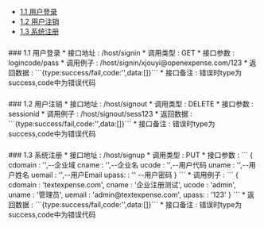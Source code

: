 
* [1.1 用户登录](#1.1) 
* [1.2 用户注销](#1.2) 
* [1.3 系统注册](#1.3) 

<h3 id="1.1"></h3> 
### 1.1 用户登录
* 接口地址 : /host/signin
* 调用类型 : GET
* 接口参数 : logincode/pass
* 调用例子 : /host/signin/xjouyi@openexpense.com/123
* 返回数据 : ```{type:success/fail,code:'',data:[]}```
* 接口备注 : 错误时type为success,code中为错误代码



<h3 id="1.2"></h3> 
### 1.2 用户注销
* 接口地址 : /host/signout
* 调用类型 : DELETE
* 接口参数 : sessionid
* 调用例子 : /host/signout/sess123
* 返回数据 : ```{type:success/fail,code:'',data:[]}```
* 接口备注 : 错误时type为success,code中为错误代码


<h3 id="1.3"></h3> 
### 1.3 系统注册
* 接口地址 : /host/signup
* 调用类型 : PUT
* 接口参数 : 
```
	{
		cdomain : '',--企业域
		cname   : '',--企业名
		ucode   : '',--用户代码
		uname   : '',--用户姓名
		uemail  : '',--用户Email
		upass:  : '' --用户密码
	}
```
* 调用例子 : 
```
	{
		cdomain : 'textexpense.com',
		cname   : '企业注册测试',
		ucode   : 'admin',
		uname   : '管理员',
		uemail  : 'admin@textexpense.com',
		upass:  : '123'
	}
```
* 返回数据 : ```{type:success/fail,code:'',data:[]}```
* 接口备注 : 错误时type为success,code中为错误代码



















